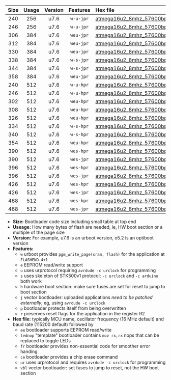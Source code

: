 |Size|Usage|Version|Features|Hex file|
|:-:|:-:|:-:|:-:|:--|
|240|256|u7.6|`w-u-jpr`|[atmega16u2_8mhz_57600bps_ur_vbl.hex](https://raw.githubusercontent.com/stefanrueger/urboot/main/atmega16u2_8mhz_57600bps_ur_vbl.hex)|
|246|256|u7.6|`w-u-jpr`|[atmega16u2_8mhz_57600bps_lednop_ur_vbl.hex](https://raw.githubusercontent.com/stefanrueger/urboot/main/atmega16u2_8mhz_57600bps_lednop_ur_vbl.hex)|
|306|384|u7.6|`weu-jpr`|[atmega16u2_8mhz_57600bps_ee_ur_vbl.hex](https://raw.githubusercontent.com/stefanrueger/urboot/main/atmega16u2_8mhz_57600bps_ee_ur_vbl.hex)|
|312|384|u7.6|`weu-jpr`|[atmega16u2_8mhz_57600bps_ee_lednop_ur_vbl.hex](https://raw.githubusercontent.com/stefanrueger/urboot/main/atmega16u2_8mhz_57600bps_ee_lednop_ur_vbl.hex)|
|330|384|u7.6|`weu-jpr`|[atmega16u2_8mhz_57600bps_ee_lednop_fr_ur_vbl.hex](https://raw.githubusercontent.com/stefanrueger/urboot/main/atmega16u2_8mhz_57600bps_ee_lednop_fr_ur_vbl.hex)|
|338|384|u7.6|`w-s-jpr`|[atmega16u2_8mhz_57600bps_vbl.hex](https://raw.githubusercontent.com/stefanrueger/urboot/main/atmega16u2_8mhz_57600bps_vbl.hex)|
|344|384|u7.6|`w-s-jpr`|[atmega16u2_8mhz_57600bps_lednop_vbl.hex](https://raw.githubusercontent.com/stefanrueger/urboot/main/atmega16u2_8mhz_57600bps_lednop_vbl.hex)|
|358|384|u7.6|`weu-jpr`|[atmega16u2_8mhz_57600bps_ee_lednop_fr_ce_ur_vbl.hex](https://raw.githubusercontent.com/stefanrueger/urboot/main/atmega16u2_8mhz_57600bps_ee_lednop_fr_ce_ur_vbl.hex)|
|240|512|u7.6|`w-u-hpr`|[atmega16u2_8mhz_57600bps_ur.hex](https://raw.githubusercontent.com/stefanrueger/urboot/main/atmega16u2_8mhz_57600bps_ur.hex)|
|246|512|u7.6|`w-u-hpr`|[atmega16u2_8mhz_57600bps_lednop_ur.hex](https://raw.githubusercontent.com/stefanrueger/urboot/main/atmega16u2_8mhz_57600bps_lednop_ur.hex)|
|302|512|u7.6|`weu-hpr`|[atmega16u2_8mhz_57600bps_ee_ur.hex](https://raw.githubusercontent.com/stefanrueger/urboot/main/atmega16u2_8mhz_57600bps_ee_ur.hex)|
|308|512|u7.6|`weu-hpr`|[atmega16u2_8mhz_57600bps_ee_lednop_ur.hex](https://raw.githubusercontent.com/stefanrueger/urboot/main/atmega16u2_8mhz_57600bps_ee_lednop_ur.hex)|
|326|512|u7.6|`weu-hpr`|[atmega16u2_8mhz_57600bps_ee_lednop_fr_ur.hex](https://raw.githubusercontent.com/stefanrueger/urboot/main/atmega16u2_8mhz_57600bps_ee_lednop_fr_ur.hex)|
|334|512|u7.6|`w-s-hpr`|[atmega16u2_8mhz_57600bps.hex](https://raw.githubusercontent.com/stefanrueger/urboot/main/atmega16u2_8mhz_57600bps.hex)|
|340|512|u7.6|`w-s-hpr`|[atmega16u2_8mhz_57600bps_lednop.hex](https://raw.githubusercontent.com/stefanrueger/urboot/main/atmega16u2_8mhz_57600bps_lednop.hex)|
|354|512|u7.6|`weu-hpr`|[atmega16u2_8mhz_57600bps_ee_lednop_fr_ce_ur.hex](https://raw.githubusercontent.com/stefanrueger/urboot/main/atmega16u2_8mhz_57600bps_ee_lednop_fr_ce_ur.hex)|
|390|512|u7.6|`wes-hpr`|[atmega16u2_8mhz_57600bps_ee.hex](https://raw.githubusercontent.com/stefanrueger/urboot/main/atmega16u2_8mhz_57600bps_ee.hex)|
|390|512|u7.6|`wes-jpr`|[atmega16u2_8mhz_57600bps_ee_vbl.hex](https://raw.githubusercontent.com/stefanrueger/urboot/main/atmega16u2_8mhz_57600bps_ee_vbl.hex)|
|396|512|u7.6|`wes-hpr`|[atmega16u2_8mhz_57600bps_ee_lednop.hex](https://raw.githubusercontent.com/stefanrueger/urboot/main/atmega16u2_8mhz_57600bps_ee_lednop.hex)|
|396|512|u7.6|`wes-jpr`|[atmega16u2_8mhz_57600bps_ee_lednop_vbl.hex](https://raw.githubusercontent.com/stefanrueger/urboot/main/atmega16u2_8mhz_57600bps_ee_lednop_vbl.hex)|
|426|512|u7.6|`wes-hpr`|[atmega16u2_8mhz_57600bps_ee_lednop_fr.hex](https://raw.githubusercontent.com/stefanrueger/urboot/main/atmega16u2_8mhz_57600bps_ee_lednop_fr.hex)|
|426|512|u7.6|`wes-jpr`|[atmega16u2_8mhz_57600bps_ee_lednop_fr_vbl.hex](https://raw.githubusercontent.com/stefanrueger/urboot/main/atmega16u2_8mhz_57600bps_ee_lednop_fr_vbl.hex)|
|468|512|u7.6|`wes-hpr`|[atmega16u2_8mhz_57600bps_ee_lednop_fr_ce.hex](https://raw.githubusercontent.com/stefanrueger/urboot/main/atmega16u2_8mhz_57600bps_ee_lednop_fr_ce.hex)|
|468|512|u7.6|`wes-jpr`|[atmega16u2_8mhz_57600bps_ee_lednop_fr_ce_vbl.hex](https://raw.githubusercontent.com/stefanrueger/urboot/main/atmega16u2_8mhz_57600bps_ee_lednop_fr_ce_vbl.hex)|

- **Size:** Bootloader code size including small table at top end
- **Useage:** How many bytes of flash are needed, ie, HW boot section or a multiple of the page size
- **Version:** For example, u7.6 is an urboot version, o5.2 is an optiboot version
- **Features:**
  + `w` urboot provides `pgm_write_page(sram, flash)` for the application at `FLASHEND-4+1`
  + `e` EEPROM read/write support
  + `u` uses urprotocol requiring `avrdude -c urclock` for programming
  + `s` uses skeleton of STK500v1 protocol; `-c urclock` and `-c arduino` both work
  + `h` hardware boot section: make sure fuses are set for reset to jump to boot section
  + `j` vector bootloader: uploaded applications *need to be patched externally*, eg, using `avrdude -c urclock`
  + `p` bootloader protects itself from being overwritten
  + `r` preserves reset flags for the application in the register R2
- **Hex file:** typically MCU name, oscillator frequency (16 MHz default) and baud rate (115200 default) followed by
  + `ee` bootloader supports EEPROM read/write
  + `lednop` "template" bootloader contains `mov rx,rx` nops that can be replaced to toggle LEDs
  + `fr` bootloader provides non-essential code for smoother error handing
  + `ce` bootloader provides a chip erase command
  + `ur` uses urprotocol and requires `avrdude -c urclock` for programming
  + `vbl` vector bootloader: set fuses to jump to reset, not the HW boot section
